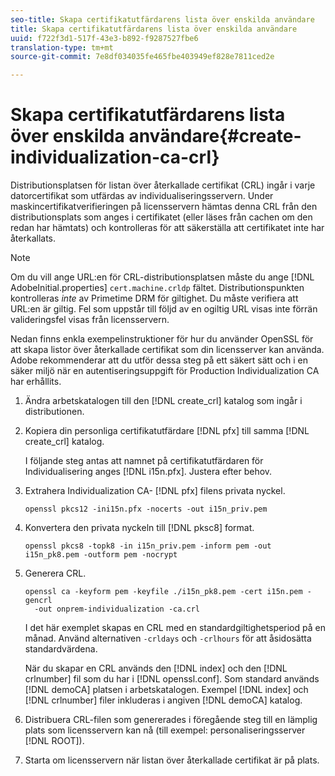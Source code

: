 ```yaml
---
seo-title: Skapa certifikatutfärdarens lista över enskilda användare
title: Skapa certifikatutfärdarens lista över enskilda användare
uuid: f722f3d1-517f-43e3-b892-f9287527fbe6
translation-type: tm+mt
source-git-commit: 7e8df034035fe465fbe403949ef828e7811ced2e

---
```



# Skapa certifikatutfärdarens lista över enskilda användare{#create-individualization-ca-crl}

Distributionsplatsen för listan över återkallade certifikat (CRL) ingår i varje datorcertifikat som utfärdas av individualiseringsservern. Under maskincertifikatverifieringen på licensservern hämtas denna CRL från den distributionsplats som anges i certifikatet (eller läses från cachen om den redan har hämtats) och kontrolleras för att säkerställa att certifikatet inte har återkallats.

>[!NOTE]
>
>Om du vill ange URL:en för CRL-distributionsplatsen måste du ange [!DNL AdobeInitial.properties] `cert.machine.crldp` fältet. Distributionspunkten kontrolleras *inte* av Primetime DRM för giltighet. Du måste verifiera att URL:en är giltig. Fel som uppstår till följd av en ogiltig URL visas inte förrän valideringsfel visas från licensservern.

Nedan finns enkla exempelinstruktioner för hur du använder OpenSSL för att skapa listor över återkallade certifikat som din licensserver kan använda. Adobe rekommenderar att du utför dessa steg på ett säkert sätt och i en säker miljö när en autentiseringsuppgift för Production Individualization CA har erhållits.

1. Ändra arbetskatalogen till den [!DNL create_crl] katalog som ingår i distributionen.
1. Kopiera din personliga certifikatutfärdare [!DNL pfx] till samma [!DNL create_crl] katalog.

   I följande steg antas att namnet på certifikatutfärdaren för Individualisering anges [!DNL i15n.pfx]. Justera efter behov.
1. Extrahera Individualization CA- [!DNL pfx] filens privata nyckel.

   ```
   openssl pkcs12 -ini15n.pfx -nocerts -out i15n_priv.pem
   ```

1. Konvertera den privata nyckeln till [!DNL pksc8] format.

   ```
   openssl pkcs8 -topk8 -in i15n_priv.pem -inform pem -out i15n_pk8.pem -outform pem -nocrypt
   ```

1. Generera CRL.

   ```
   openssl ca -keyform pem -keyfile ./i15n_pk8.pem -cert i15n.pem -gencrl  
     -out onprem-individualization -ca.crl
   ```

   I det här exemplet skapas en CRL med en standardgiltighetsperiod på en månad. Använd alternativen `-crldays` och `-crlhours` för att åsidosätta standardvärdena.

   När du skapar en CRL används den [!DNL index] och den [!DNL crlnumber] fil som du har i [!DNL openssl.conf]. Som standard används [!DNL demoCA] platsen i arbetskatalogen. Exempel [!DNL index] och [!DNL crlnumber] filer inkluderas i angiven [!DNL demoCA] katalog.

1. Distribuera CRL-filen som genererades i föregående steg till en lämplig plats som licensservern kan nå (till exempel: personaliseringsserver [!DNL ROOT]).
1. Starta om licensservern när listan över återkallade certifikat är på plats.
